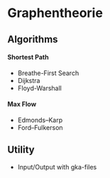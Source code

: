 # Graphentheorie

## Algorithms
#### Shortest Path
- Breathe-First Search
- Dijkstra
- Floyd-Warshall

#### Max Flow
- Edmonds–Karp
- Ford–Fulkerson

## Utility
- Input/Output with gka-files